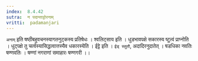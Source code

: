 ```yaml
---
index:  8.4.42
sutra:  न पदान्ताट्टोरनाम्
vritti:  padamanjari
---
```


`अनाम्` इति षष्ठीबहुवचनस्यागतनुट्कस्य प्रतिषेधः । श्वलिट्साय इति । धुडभावपक्षे सकारस्य ष्टुत्वं प्राप्नोति । धुट्पक्षे तु चर्त्वस्यासिद्धत्वात्तस्यैव धकारस्येति ।
ईट्टे इति । `ईड् स्तुतौ`, अदादिरनुदातेत् ।
षडधिका नवतिः षण्णवतिः । षण्णां नगराणां समाहारः षण्णगरी ।।
